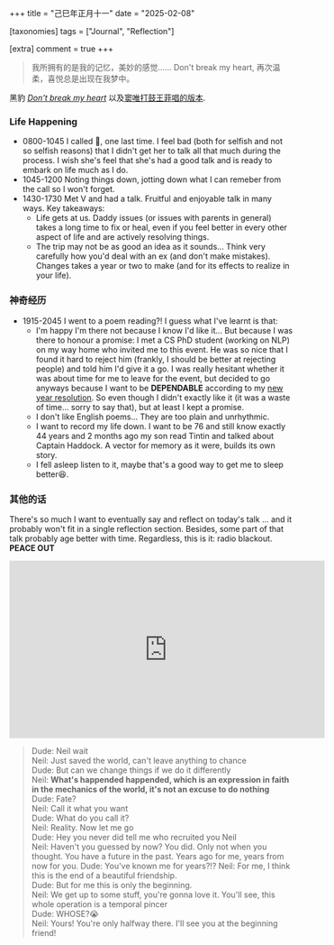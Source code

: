 +++
title = "己巳年正月十一"
date = "2025-02-08"

[taxonomies]
tags = ["Journal", "Reflection"]

[extra]
comment = true
+++

> 我所拥有的是我的记忆，美妙的感觉…… Don't break my heart, 再次温柔，喜悦总是出现在我梦中。

黑豹 [_Don't break my heart_](https://www.bilibili.com/video/BV1bo4y1U7Tv) 以及[窦唯打鼓王菲唱的版本](https://www.bilibili.com/video/BV1PG411d71n).

### Life Happening

- 0800-1045 I called 🐷, one last time. I feel bad (both for selfish and not so selfish reasons)
    that I didn't get her to talk all that much during the process. I wish she's feel
    that she's had a good talk and is ready to embark on life much as I do.
- 1045-1200 Noting things down, jotting down what I can remeber from the call so I won't forget.
- 1430-1730 Met V and had a talk. Fruitful and enjoyable talk in many ways. Key takeaways:
    - Life gets at us. Daddy issues (or issues with parents in general) takes a long time to
        fix or heal, even if you feel better in every other aspect of life and
        are actively resolving things.
    - The trip may not be as good an idea as it sounds... Think very carefully how you'd deal
        with an ex (and don't make mistakes). Changes takes a year or two to make (and for its
        effects to realize in your life).

### 神奇经历

* 1915-2045 I went to a poem reading?! I guess what I've learnt is that:
    * I'm happy I'm there not because I know I'd like it... But because I was there to honour a promise:
        I met a CS PhD student (working on NLP) on my way home who invited me
        to this event. He was so nice that I found it hard to reject him (frankly,
        I should be better at rejecting people) and told him I'd give it a go. I
        was really hesitant whether it was about time for me to leave for the
        event, but decided to go anyways because I want to be **DEPENDABLE**
        according to my [new year resolution](@/blog/new_year_resolution.md). So even
        though I didn't exactly like it (it was a waste of time... sorry to say
        that), but at least I kept a promise.
    * I don't like English poems... They are too plain and unrhythmic.
    * I want to record my life down. I want to be 76 and still know exactly 44
        years and 2 months ago my son read Tintin and talked about Captain Haddock.
        A vector for memory as it were, builds its own story.
    * I fell asleep listen to it, maybe that's a good way to get me to sleep better😆.

### 其他的话
There's so much I want to eventually say and reflect on today's talk ... and it probably
won't fit in a single reflection section. Besides, some part of that talk probably age
better with time. Regardless, this is it: radio blackout. **PEACE OUT**

<iframe width="560" height="315" src="https://www.youtube.com/embed/gbO6X_aCxDE?si=eFtejJqtlfU7xNZH" title="YouTube video player" frameborder="0" allow="accelerometer; autoplay; clipboard-write; encrypted-media; gyroscope; picture-in-picture; web-share" referrerpolicy="strict-origin-when-cross-origin" allowfullscreen></iframe>

> Dude: Neil wait  
> Neil: Just saved the world, can't leave anything to chance  
> Dude: But can we change things if we do it differently  
> Neil: **What's happended happended, which is an expression in faith in the mechanics of the world, it's not an excuse to do nothing**  
> Dude: Fate?  
> Neil: Call it what you want  
> Dude: What do you call it?  
> Neil: Reality. Now let me go  
> Dude: Hey you never did tell me who recruited you Neil  
> Neil: Haven't you guessed by now? You did. Only not when you thought. You have a future in the past. Years ago for me, years from now for you.
> Dude: You've known me for years?!?
> Neil: For me, I think this is the end of a beautiful friendship.  
> Dude: But for me this is only the beginning.  
> Neil: We get up to some stuff, you're gonna love it. You'll see, this whole operation is a temporal pincer  
> Dude: WHOSE?😭  
> Neil: Yours! You're only halfway there. I'll see you at the beginning friend!  
